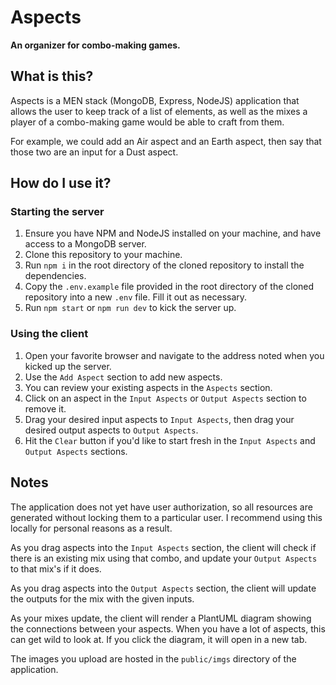 # Aspects

**An organizer for combo-making games.**

## What is this?

Aspects is a MEN stack (MongoDB, Express, NodeJS) application that allows the user to keep track of a list of elements, as well as the mixes a player of a combo-making game would be able to craft from them.

For example, we could add an Air aspect and an Earth aspect, then say that those two are an input for a Dust aspect.

## How do I use it?

### Starting the server

1. Ensure you have NPM and NodeJS installed on your machine, and have access to a MongoDB server.
1. Clone this repository to your machine.
1. Run `npm i` in the root directory of the cloned repository to install the dependencies.
1. Copy the `.env.example` file provided in the root directory of the cloned repository into a new `.env` file. Fill it out as necessary.
1. Run `npm start` or `npm run dev` to kick the server up.

### Using the client

1. Open your favorite browser and navigate to the address noted when you kicked up the server.
1. Use the `Add Aspect` section to add new aspects.
1. You can review your existing aspects in the `Aspects` section.
1. Click on an aspect in the `Input Aspects` or `Output Aspects` section to remove it.
1. Drag your desired input aspects to `Input Aspects`, then drag your desired output aspects to `Output Aspects`.
1. Hit the `Clear` button if you'd like to start fresh in the `Input Aspects` and `Output Aspects` sections.

## Notes

The application does not yet have user authorization, so all resources are generated without locking them to a particular user. I recommend using this locally for personal reasons as a result.

As you drag aspects into the `Input Aspects` section, the client will check if there is an existing mix using that combo, and update your `Output Aspects` to that mix's if it does.

As you drag aspects into the `Output Aspects` section, the client will update the outputs for the mix with the given inputs.

As your mixes update, the client will render a PlantUML diagram showing the connections between your aspects. When you have a lot of aspects, this can get wild to look at. If you click the diagram, it will open in a new tab.

The images you upload are hosted in the `public/imgs` directory of the application.